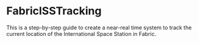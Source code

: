 # FabricISSTracking
This is a step-by-step guide to create a near-real time system to track the current location of the International Space Station in Fabric. 
